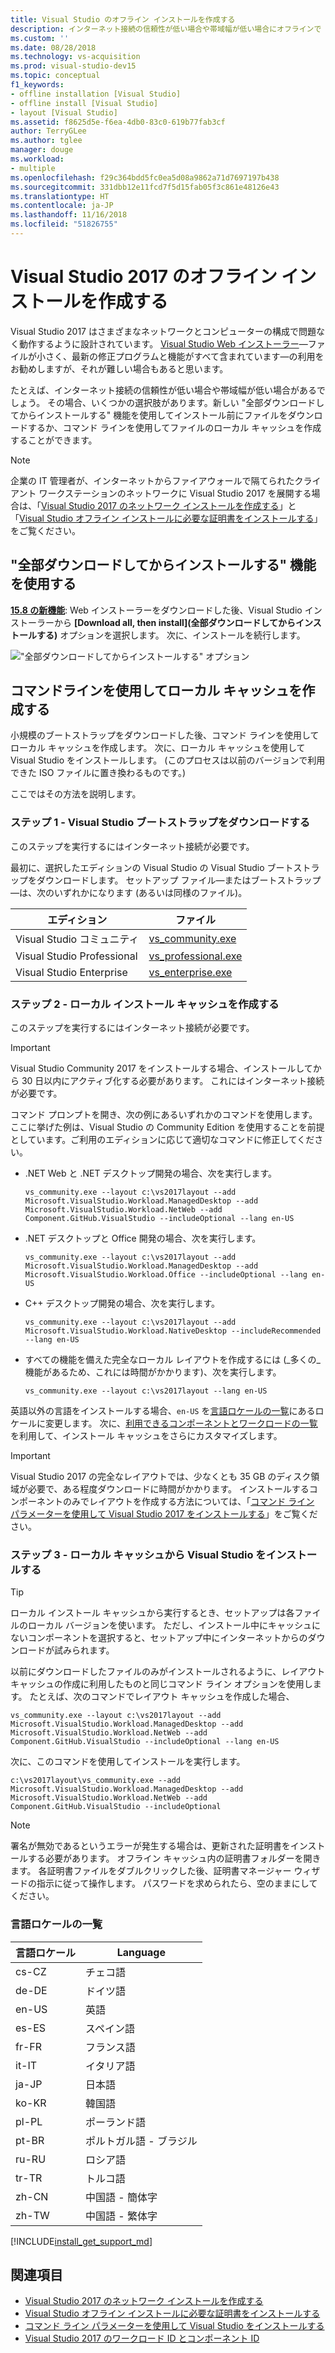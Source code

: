 ```yaml
---
title: Visual Studio のオフライン インストールを作成する
description: インターネット接続の信頼性が低い場合や帯域幅が低い場合にオフラインで Visual Studio をインストールする方法について説明します。
ms.custom: ''
ms.date: 08/28/2018
ms.technology: vs-acquisition
ms.prod: visual-studio-dev15
ms.topic: conceptual
f1_keywords:
- offline installation [Visual Studio]
- offline install [Visual Studio]
- layout [Visual Studio]
ms.assetid: f8625d5e-f6ea-4db0-83c0-619b77fab3cf
author: TerryGLee
ms.author: tglee
manager: douge
ms.workload:
- multiple
ms.openlocfilehash: f29c364bdd5fc0ea5d08a9862a71d7697197b438
ms.sourcegitcommit: 331dbb12e11fcd7f5d15fab05f3c861e48126e43
ms.translationtype: HT
ms.contentlocale: ja-JP
ms.lasthandoff: 11/16/2018
ms.locfileid: "51826755"
---
```

# <a name="create-an-offline-installation-of-visual-studio-2017"></a>Visual Studio 2017 のオフライン インストールを作成する

Visual Studio 2017 はさまざまなネットワークとコンピューターの構成で問題なく動作するように設計されています。 [Visual Studio Web インストーラー](https://visualstudio.microsoft.com/downloads/?utm_medium=microsoft&utm_source=docs.microsoft.com&utm_campaign=button+cta&utm_content=download+vs2017)&mdash;ファイルが小さく、最新の修正プログラムと機能がすべて含まれています&mdash;の利用をお勧めしますが、それが難しい場合もあると思います。

たとえば、インターネット接続の信頼性が低い場合や帯域幅が低い場合があるでしょう。 その場合、いくつかの選択肢があります。新しい "全部ダウンロードしてからインストールする" 機能を使用してインストール前にファイルをダウンロードするか、コマンド ラインを使用してファイルのローカル キャッシュを作成することができます。

> [!NOTE]
> 企業の IT 管理者が、インターネットからファイアウォールで隔てられたクライアント ワークステーションのネットワークに Visual Studio 2017 を展開する場合は、「[Visual Studio 2017 のネットワーク インストールを作成する](../install/create-a-network-installation-of-visual-studio.md)」と「[Visual Studio オフライン インストールに必要な証明書をインストールする](../install/install-certificates-for-visual-studio-offline.md)」をご覧ください。

## <a name="use-the-download-all-then-install-feature"></a>"全部ダウンロードしてからインストールする" 機能を使用する

[**15.8 の新機能**](/visualstudio/releasenotes/vs2017-relnotes?context=visualstudio/default&contextView=vs-2017#install
): Web インストーラーをダウンロードした後、Visual Studio インストーラーから **[Download all, then install]\(全部ダウンロードしてからインストールする\)** オプションを選択します。 次に、インストールを続行します。

   !["全部ダウンロードしてからインストールする" オプション](media/download-all-then-install.png)

## <a name="use-the-command-line-to-create-a-local-cache"></a>コマンドラインを使用してローカル キャッシュを作成する

小規模のブートストラップをダウンロードした後、コマンド ラインを使用してローカル キャッシュを作成します。 次に、ローカル キャッシュを使用して Visual Studio をインストールします。 (このプロセスは以前のバージョンで利用できた ISO ファイルに置き換わるものです。)

ここではその方法を説明します。

### <a name="step-1---download-the-visual-studio-bootstrapper"></a>ステップ 1 - Visual Studio ブートストラップをダウンロードする

このステップを実行するにはインターネット接続が必要です。

最初に、選択したエディションの Visual Studio の Visual Studio ブートストラップをダウンロードします。 セットアップ ファイル&mdash;またはブートストラップ&mdash;は、次のいずれかになります (あるいは同様のファイル)。

| エディション                    | ファイル                                                                    |
|----------------------------|-------------------------------------------------------------------------|
| Visual Studio コミュニティ    | [vs_community.exe](https://visualstudio.microsoft.com/thank-you-downloading-visual-studio/?sku=community&rel=15?utm_medium=microsoft&utm_source=docs.microsoft.com&utm_campaign=offline+install&utm_content=download+vs2017)       |
| Visual Studio Professional | [vs_professional.exe](https://visualstudio.microsoft.com/thank-you-downloading-visual-studio/?sku=professional&rel=15?utm_medium=microsoft&utm_source=docs.microsoft.com&utm_campaign=offline+install&utm_content=download+vs2017) |
| Visual Studio Enterprise   | [vs_enterprise.exe](https://visualstudio.microsoft.com/thank-you-downloading-visual-studio/?sku=enterprise&rel=15?utm_medium=microsoft&utm_source=docs.microsoft.com&utm_campaign=offline+install&utm_content=download+vs2017)     |

### <a name="step-2---create-a-local-install-cache"></a>ステップ 2 - ローカル インストール キャッシュを作成する

このステップを実行するにはインターネット接続が必要です。

> [!IMPORTANT]
> Visual Studio Community 2017 をインストールする場合、インストールしてから 30 日以内にアクティブ化する必要があります。 これにはインターネット接続が必要です。

コマンド プロンプトを開き、次の例にあるいずれかのコマンドを使用します。 ここに挙げた例は、Visual Studio の Community Edition を使用することを前提としています。ご利用のエディションに応じて適切なコマンドに修正してください。

- .NET Web と .NET デスクトップ開発の場合、次を実行します。

   ```vs_community.exe --layout c:\vs2017layout --add Microsoft.VisualStudio.Workload.ManagedDesktop --add Microsoft.VisualStudio.Workload.NetWeb --add Component.GitHub.VisualStudio --includeOptional --lang en-US```

- .NET デスクトップと Office 開発の場合、次を実行します。

   ```vs_community.exe --layout c:\vs2017layout --add Microsoft.VisualStudio.Workload.ManagedDesktop --add Microsoft.VisualStudio.Workload.Office --includeOptional --lang en-US```

- C++ デスクトップ開発の場合、次を実行します。

   ```vs_community.exe --layout c:\vs2017layout --add Microsoft.VisualStudio.Workload.NativeDesktop --includeRecommended --lang en-US```

- すべての機能を備えた完全なローカル レイアウトを作成するには (_多くの_機能があるため、これには時間がかかります)、次を実行します。

   ```vs_community.exe --layout c:\vs2017layout --lang en-US```

英語以外の言語をインストールする場合、`en-US` を[言語ロケールの一覧](#list-of-language-locales)にあるロケールに変更します。 次に、[利用できるコンポーネントとワークロードの一覧](workload-and-component-ids.md)を利用して、インストール キャッシュをさらにカスタマイズします。

> [!IMPORTANT]
> Visual Studio 2017 の完全なレイアウトでは、少なくとも 35 GB のディスク領域が必要で、ある程度ダウンロードに時間がかかります。 インストールするコンポーネントのみでレイアウトを作成する方法については、「[コマンド ライン パラメーターを使用して Visual Studio 2017 をインストールする](use-command-line-parameters-to-install-visual-studio.md)」をご覧ください。

### <a name="step-3---install-visual-studio-from-the-local-cache"></a>ステップ 3 - ローカル キャッシュから Visual Studio をインストールする

> [!TIP]
> ローカル インストール キャッシュから実行するとき、セットアップは各ファイルのローカル バージョンを使います。 ただし、インストール中にキャッシュにないコンポーネントを選択すると、セットアップ中にインターネットからのダウンロードが試みられます。

以前にダウンロードしたファイルのみがインストールされるように、レイアウト キャッシュの作成に利用したものと同じコマンド ライン オプションを使用します。 たとえば、次のコマンドでレイアウト キャッシュを作成した場合、

```vs_community.exe --layout c:\vs2017layout --add Microsoft.VisualStudio.Workload.ManagedDesktop --add Microsoft.VisualStudio.Workload.NetWeb --add Component.GitHub.VisualStudio --includeOptional --lang en-US```

次に、このコマンドを使用してインストールを実行します。

```c:\vs2017layout\vs_community.exe --add Microsoft.VisualStudio.Workload.ManagedDesktop --add Microsoft.VisualStudio.Workload.NetWeb --add Component.GitHub.VisualStudio --includeOptional```

> [!NOTE]
> 署名が無効であるというエラーが発生する場合は、更新された証明書をインストールする必要があります。 オフライン キャッシュ内の証明書フォルダーを開きます。 各証明書ファイルをダブルクリックした後、証明書マネージャー ウィザードの指示に従って操作します。 パスワードを求められたら、空のままにしてください。

### <a name="list-of-language-locales"></a>言語ロケールの一覧

| **言語ロケール** | **Language** |
| ----------------------- | --------------- |
| cs-CZ | チェコ語 |
| de-DE | ドイツ語 |
| en-US | 英語 |
| es-ES | スペイン語 |
| fr-FR | フランス語 |
| it-IT | イタリア語 |
| ja-JP | 日本語 |
| ko-KR | 韓国語 |
| pl-PL | ポーランド語 |
| pt-BR | ポルトガル語 - ブラジル |
| ru-RU | ロシア語 |
| tr-TR | トルコ語 |
| zh-CN | 中国語 - 簡体字 |
| zh-TW | 中国語 - 繁体字 |

[!INCLUDE[install_get_support_md](includes/install_get_support_md.md)]

## <a name="see-also"></a>関連項目

- [Visual Studio 2017 のネットワーク インストールを作成する](../install/create-a-network-installation-of-visual-studio.md)
- [Visual Studio オフライン インストールに必要な証明書をインストールする](../install/install-certificates-for-visual-studio-offline.md)
- [コマンド ライン パラメーターを使用して Visual Studio をインストールする](use-command-line-parameters-to-install-visual-studio.md)
- [Visual Studio 2017 のワークロード ID とコンポーネント ID](workload-and-component-ids.md)
